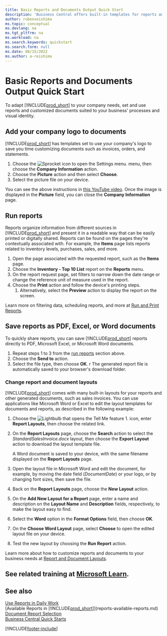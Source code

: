```yaml
---
title: Basic Reports and Documents Output Quick Start
description: 'Business Central offers built-in templates for reports and documents, with many customization options to adapt them to your company''s needs.'
author: rubenseishima
ms.topic: conceptual
ms.devlang: na
ms.tgt_pltfrm: na
ms.workload: na
ms.search.keywords: quickstart
ms.search.form: null
ms.date: 08/15/2022
ms.author: a-reishima
---
```


# <a name="basic-reports-and-documents-output-quick-start"></a><a name="basic-reports-and-documents-output-quick-start"></a><a name="basic-reports-and-documents-output-quick-start"></a>Basic Reports and Documents Output Quick Start

To adapt [!INCLUDE[prod_short](includes/prod_short.md)] to your company needs, set and use reports and customized documents suited to your business' processes and visual identity.

## <a name="add-your-company-logo-to-documents"></a><a name="add-your-company-logo-to-documents"></a><a name="add-your-company-logo-to-documents"></a>Add your company logo to documents

[!INCLUDE[prod_short](includes/prod_short.md)] has templates set to use your company's logo to save you time customizing documents such as invoices, orders, and statements.

1. Choose the ![Sprocket icon to open the Settings menu.](media/ui-experience/settings_icon_small.png) menu, then choose the **Company Information** action.
2. Choose the **Picture** action and then select **Choose**.
3. Select the picture file on your device.

You can see the above instructions in [this YouTube video](https://www.youtube.com/watch?v=AatXbKF1NGg). Once the image is displayed in the **Picture** field, you can close the **Company Information** page.

## <a name="run-reports"></a><a name="run-reports"></a><a name="run-reports"></a>Run reports

Reports organize information from different sources in [!INCLUDE[prod_short](includes/prod_short.md)] and present it in a readable way that can be easily printed or digitally shared. Reports can be found on the pages they're contextually associated with. For example, the **Items** page lists reports related to inventory levels, purchases, sales, and more.

1. Open the page associated with the requested report, such as the **Items** page.
2. Choose the **Inventory - Top 10 List** report on the **Reports** menu.
3. On the report request page, set filters to narrow down the date range or change the reference unit of measure used in the report.
4. Choose the **Print** action and follow the device's printing steps.
    1. Alternatively, select the **Preview** action to display the report on the screen.

Learn more on filtering data, scheduling reports, and more at [Run and Print Reports](ui-work-report.md).

## <a name="save-reports-as-pdf-excel-or-word-documents"></a><a name="save-reports-as-pdf-excel-or-word-documents"></a><a name="save-reports-as-pdf-excel-or-word-documents"></a>Save reports as PDF, Excel, or Word documents

To quickly share reports, you can save [!INCLUDE[prod_short](includes/prod_short.md)] reports directly to PDF, Microsoft Excel, or Microsoft Word documents.

1. Repeat steps 1 to 3 from the [run reports](#run-reports) section above.
2. Choose the **Send to** action.
3. Select the file type, then choose **OK**.
r The generated report file is automatically saved to your browser's download folder.

### <a name="change-report-and-document-layouts"></a><a name="change-report-and-document-layouts"></a><a name="change-report-and-document-layouts"></a>Change report and document layouts

[!INCLUDE[prod_short](includes/prod_short.md)] comes with many built-in layouts for your reports and other generated documents, such as sales invoices. You can use applications like Microsoft Word or Excel to edit the layout templates for documents and reports, as described in the following example:

1. Choose the ![Lightbulb that opens the Tell Me feature 1.](media/ui-search/search_small.png "Tell me what you want to do") icon, enter **Report Layouts**, then choose the related link.
2. On the **Report Layouts** page, choose the **Search** action to select the *StandardSalesInvoice.docx* layout, then choose the **Export Layout** action to download the layout template file.

    A Word document is saved to your device, with the same filename displayed on the **Report Layouts** page.
3. Open the layout file in Microsoft Word and edit the document, for example, by moving the date field (*DocumentDate*) or your logo, or by changing font sizes, then save the file.
4. Back on the **Report Layouts** page, choose the **New Layout** action.
5. On the **Add New Layout for a Report** page, enter a name and description on the **Layout Name** and **Description** fields, respectively, to make the layout easy to find.
6. Select the **Word** option in the **Format Options** field, then choose **OK**.
7. On the **Choose Word Layout** page, select **Choose** to open the edited layout file on your device.
8. Test the new layout by choosing the **Run Report** action.

Learn more about how to customize reports and documents to your business needs at [Report and Document Layouts](ui-manage-report-layouts.md).

## <a name="see-related-training-at-microsoft-learn"></a><a name="see-related-training-at-microsoft-learn"></a><a name="see-related-training-at-microsoft-learn"></a>See related training at [Microsoft Learn](/learn/modules/work-with-reports/).

## <a name="see-also"></a><a name="see-also"></a><a name="see-also"></a>See also

[Use Reports in Daily Work](reports-use-reports.md)  
[Available Reports in [!INCLUDE[prod_short](includes/prod_short.md)]](reports-available-reports.md)  
[Document Report Selection](across-report-selections.md)  
[Business Central Quick Starts](quick-start-business-central.md)  

[!INCLUDE[footer-include](includes/footer-banner.md)]
